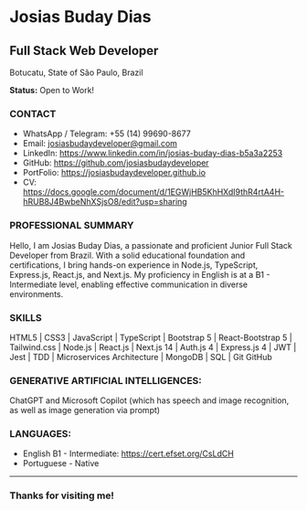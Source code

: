 # Josias Buday Dias
## Full Stack Web Developer
Botucatu, State of São Paulo, Brazil

**Status:** Open to Work!

### CONTACT
- WhatsApp / Telegram: +55 (14) 99690-8677
- Email: josiasbudaydeveloper@gmail.com
- LinkedIn: https://www.linkedin.com/in/josias-buday-dias-b5a3a2253
- GitHub: https://github.com/josiasbudaydeveloper
- PortFolio: https://josiasbudaydeveloper.github.io
- CV: https://docs.google.com/document/d/1EGWjHB5KhHXdI9thR4rtA4H-hRUB8J4BwbeNhXSjsO8/edit?usp=sharing

### PROFESSIONAL SUMMARY
Hello, I am Josias Buday Dias, a passionate and proficient Junior Full Stack Developer from Brazil. With a solid
educational foundation and certifications, I bring hands-on experience in Node.js, TypeScript, Express.js,
React.js, and Next.js. My proficiency in English is at a B1 - Intermediate level, enabling effective communication
in diverse environments.

### SKILLS
HTML5 | CSS3 | JavaScript | TypeScript | Bootstrap 5 | React-Bootstrap 5 | Tailwind.css | Node.js |
React.js | Next.js 14 | Auth.js 4 | Express.js 4 | JWT | Jest | TDD | Microservices Architecture |
MongoDB | SQL | Git GitHub

### GENERATIVE ARTIFICIAL INTELLIGENCES: 
ChatGPT and Microsoft Copilot (which has speech and image recognition, as well as
image generation via prompt)

### LANGUAGES: 
- English B1 - Intermediate: https://cert.efset.org/CsLdCH
- Portuguese - Native
---

### Thanks for visiting me!
